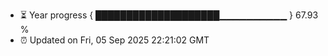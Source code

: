 - ⏳ Year progress { ████████████████████▁▁▁▁▁▁▁▁▁▁ } 67.93 %
- ⏰ Updated on Fri, 05 Sep 2025 22:21:02 GMT

